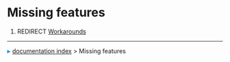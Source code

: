 # Missing features
1.  REDIRECT [Workarounds](Workarounds.md)



---
![](images/Right_arrow.png) [documentation index](../README.md) > Missing features
